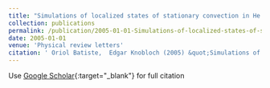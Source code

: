 ```yaml
---
title: "Simulations of localized states of stationary convection in He 3- He 4 mixtures"
collection: publications
permalink: /publication/2005-01-01-Simulations-of-localized-states-of-stationary-convection-in-He-3-He-4-mixtures
date: 2005-01-01
venue: 'Physical review letters'
citation: ' Oriol Batiste,  Edgar Knobloch (2005) &quot;Simulations of localized states of stationary convection in He 3- He 4 mixtures.&quot; <i>Physical review letters</i>. 95, 244501.'
---
```

Use [Google Scholar](https://scholar.google.com/scholar?q=Simulations+of+localized+states+of+stationary+convection+in+He+3++He+4+mixtures){:target="_blank"} for full citation